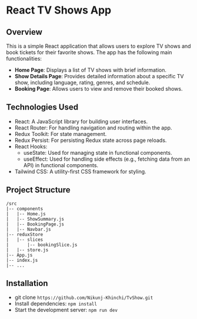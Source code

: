 # React TV Shows App

## Overview

This is a simple React application that allows users to explore TV shows and book tickets for their favorite shows. The app has the following main functionalities:

- **Home Page**: Displays a list of TV shows with brief information.
- **Show Details Page**: Provides detailed information about a specific TV show, including language, rating, genres, and schedule.
- **Booking Page**: Allows users to view and remove their booked shows.

## Technologies Used

- React: A JavaScript library for building user interfaces.
- React Router: For handling navigation and routing within the app.
- Redux Toolkit: For state management.
- Redux Persist: For persisting Redux state across page reloads.
- React Hooks:
    - useState: Used for managing state in functional components.
    - useEffect: Used for handling side effects (e.g., fetching data from an API) in functional components.
- Tailwind CSS: A utility-first CSS framework for styling.

## Project Structure

```plaintext
/src
|-- components
|   |-- Home.js
|   |-- ShowSummary.js
|   |-- BookingPage.js
|   |-- Navbar.js
|-- reduxStore
|   |-- slices
|       |-- bookingSlice.js
|   |-- store.js
|-- App.js
|-- index.js
|-- ...
```

## Installation
- git clone `https://github.com/Nikunj-Khinchi/TvShow.git`
- Install dependencies: `npm install`
- Start the development server: `npm run dev` 